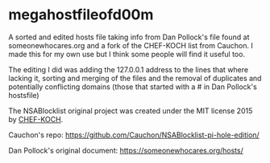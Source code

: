 # megahostfileofd00m
A sorted and edited hosts file taking info from Dan Pollock's file found at someonewhocares.org and a fork of the CHEF-KOCH list from Cauchon. I made this for my own use but I think some people will find it useful too.

The editing I did was adding the 127.0.0.1 address to the lines that where lacking it, sorting and merging of the files and the removal of duplicates and potentially conflicting domains (those that started with a # in Dan Pollock's hostsfile)


The NSABlocklist original project was created under the MIT license 2015 by [CHEF-KOCH](https://github.com/CHEF-KOCH).

Cauchon's repo: https://github.com/Cauchon/NSABlocklist-pi-hole-edition/

Dan Pollock's original document: https://someonewhocares.org/hosts/
